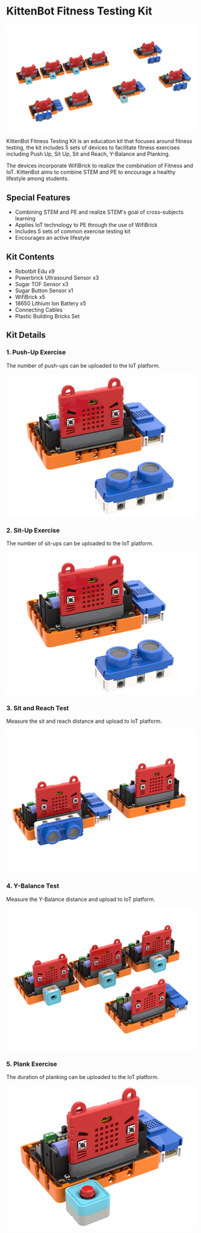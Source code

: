 # KittenBot Fitness Testing Kit

![](./images/complete_Set.png)

KittenBot Fitness Testing Kit is an education kit that focuses around fitness testing, the kit includes 5 sets of devices to facilitate fitness exercises including Push Up, Sit Up, Sit and Reach, Y-Balance and Planking.

The devices incorporate WifiBrick to realize the combination of Fitness and IoT. KittenBot aims to combine STEM and PE to encourage a healthy lifestyle among students.

## Special Features

- Combining STEM and PE and realize STEM's goal of cross-subjects learning
- Applies IoT technology to PE through the use of WifiBrick
- Includes 5 sets of common exercise testing kit
- Encourages an active lifestyle

## Kit Contents

- Robotbit Edu x9
- Powerbrick Ultrasound Sensor x3
- Sugar TOF Sensor x3
- Sugar Button Sensor x1
- WifiBrick x5
- 18650 Lithium Ion Battery x5
- Connecting Cables
- Plastic Building Bricks Set 

## Kit Details

### 1. Push-Up Exercise

The number of push-ups can be uploaded to the IoT platform.

![](./images/pushup.png)

### 2. Sit-Up Exercise

The number of sit-ups can be uploaded to the IoT platform.

![](./images/pushup.png)

### 3. Sit and Reach Test

Measure the sit and reach distance and upload to IoT platform.

![](./images/sitandreach.png)

### 4. Y-Balance Test

Measure the Y-Balance distance and upload to IoT platform.

![](./images/ybalance.png)

### 5. Plank Exercise

The duration of planking can be uploaded to the IoT platform.

![](./images/plank.png)